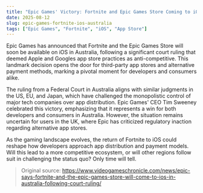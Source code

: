 ```yaml
---
title: "Epic Games' Victory: Fortnite and Epic Games Store Coming to iOS in Australia"
date: 2025-08-12
slug: epic-games-fortnite-ios-australia
tags: ["Epic Games", "Fortnite", "iOS", "App Store"]
---
```

Epic Games has announced that Fortnite and the Epic Games Store will soon be available on iOS in Australia, following a significant court ruling that deemed Apple and Googles app store practices as anti-competitive. This landmark decision opens the door for third-party app stores and alternative payment methods, marking a pivotal moment for developers and consumers alike.

The ruling from a Federal Court in Australia aligns with similar judgments in the US, EU, and Japan, which have challenged the monopolistic control of major tech companies over app distribution. Epic Games' CEO Tim Sweeney celebrated this victory, emphasizing that it represents a win for both developers and consumers in Australia. However, the situation remains uncertain for users in the UK, where Epic has criticized regulatory inaction regarding alternative app stores.

As the gaming landscape evolves, the return of Fortnite to iOS could reshape how developers approach app distribution and payment models. Will this lead to a more competitive ecosystem, or will other regions follow suit in challenging the status quo? Only time will tell.
> Original source: https://www.videogameschronicle.com/news/epic-says-fortnite-and-the-epic-games-store-will-come-to-ios-in-australia-following-court-ruling/